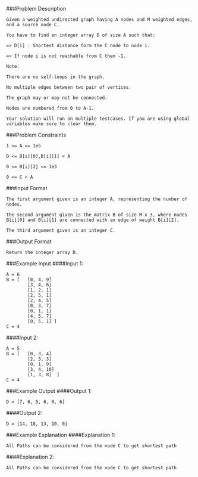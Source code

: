###Problem Description
```
Given a weighted undirected graph having A nodes and M weighted edges, and a source node C.

You have to find an integer array D of size A such that:

=> D[i] : Shortest distance form the C node to node i.

=> If node i is not reachable from C then -1.

Note:

There are no self-loops in the graph.

No multiple edges between two pair of vertices.

The graph may or may not be connected.

Nodes are numbered from 0 to A-1.

Your solution will run on multiple testcases. If you are using global variables make sure to clear them.
```


###Problem Constraints
```
1 <= A <= 1e5

0 <= B[i][0],B[i][1] < A

0 <= B[i][2] <= 1e3

0 <= C < A
```


###Input Format
```
The first argument given is an integer A, representing the number of nodes.

The second argument given is the matrix B of size M x 3, where nodes B[i][0] and B[i][1] are connected with an edge of weight B[i][2].

The third argument given is an integer C.
```


###Output Format
```
Return the integer array D.
```



###Example Input
####Input 1:

```
A = 6
B = [   [0, 4, 9]
        [3, 4, 6]
        [1, 2, 1]
        [2, 5, 1]
        [2, 4, 5]
        [0, 3, 7]
        [0, 1, 1]
        [4, 5, 7]
        [0, 5, 1] ]
C = 4
```
####Input 2:

```
A = 5
B = [   [0, 3, 4]
        [2, 3, 3]
        [0, 1, 9]
        [3, 4, 10]
        [1, 3, 8]  ]
C = 4

```
###Example Output
####Output 1:

```
D = [7, 6, 5, 6, 0, 6]
```
####Output 2:

```
D = [14, 18, 13, 10, 0]
```


###Example Explanation
####Explanation 1:

```
All Paths can be considered from the node C to get shortest path
```
####Explanation 2:

```
All Paths can be considered from the node C to get shortest path
```